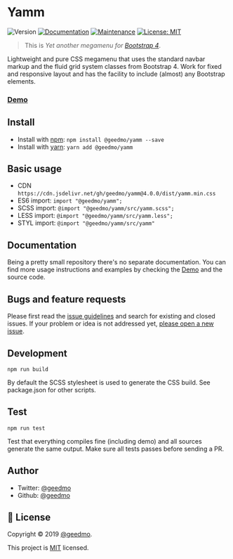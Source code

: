 # Yamm

![Version](https://img.shields.io/badge/version-4.0.0-blue.svg?cacheSeconds=2592000)
[![Documentation](https://img.shields.io/badge/documentation-yes-brightgreen.svg)](https://github.com/geedmo/yamm#readme)
[![Maintenance](https://img.shields.io/badge/Maintained%3F-yes-green.svg)](https://github.com/geedmo/yamm/graphs/commit-activity)
[![License: MIT](https://img.shields.io/badge/License-MIT-yellow.svg)](https://github.com/geedmo/yamm/blob/master/LICENSE)

> This is *Yet another megamenu for [Bootstrap 4](http://getbootstrap.com/)*.

Lightweight and pure CSS megamenu that uses the standard navbar markup and the fluid grid system classes from Bootstrap 4. Work for fixed and responsive layout and has the facility to include (almost) any Bootstrap elements.

### [Demo](http://geedmo.github.io/yamm/)

## Install

- Install with [npm](https://www.npmjs.com/): `npm install @geedmo/yamm --save`
- Install with [yarn](https://yarnpkg.com/): `yarn add @geedmo/yamm`

## Basic usage

- CDN `https://cdn.jsdelivr.net/gh/geedmo/yamm@4.0.0/dist/yamm.min.css`
- ES6 import:  `import "@geedmo/yamm";`
- SCSS import: `@import "@geedmo/yamm/src/yamm.scss";`
- LESS import: `@import "@geedmo/yamm/src/yamm.less";`
- STYL import: `@import "@geedmo/yamm/src/yamm"`

## Documentation

Being a pretty small repository there's no separate documentation. You can find more usage instructions and examples by checking the [Demo](http://geedmo.github.io/yamm) and the source code.

## Bugs and feature requests

Please first read the [issue guidelines](https://github.com/geedmo/yamm/blob/master/.github/CONTRIBUTING.md) and search for existing and closed issues. If your problem or idea is not addressed yet, [please open a new issue](https://github.com/geedmo/yamm/issues/new).

## Development

```
npm run build
```

By default the SCSS stylesheet is used to generate the CSS build. See package.json for other scripts.

## Test

```
npm run test
```

Test that everything compiles fine (including demo) and all sources generate the same output.
Make sure all tests passes before sending a PR.

## Author

* Twitter: [@geedmo](https://twitter.com/geedmo)
* Github: [@geedmo](https://github.com/geedmo)


## 📝 License

Copyright © 2019 [@geedmo](https://github.com/geedmo).

This project is [MIT](https://github.com/geedmo/yamm/blob/master/LICENSE) licensed.
